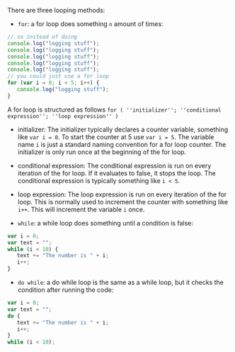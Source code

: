 There are three looping methods:
 * `for`: a for loop does something `n` amount of times:

 ```js
 // so instead of doing
 console.log("logging stuff");
 console.log("logging stuff");
 console.log("logging stuff");
 console.log("logging stuff");
 console.log("logging stuff");
 // you could just use a for loop
 for (var i = 0; i < 5; i++) {
    console.log("logging stuff");
 }
 ```
A for loop is structured as follows `for ( ''initializer''; ''conditional expression''; ''loop expression'' )`
  * initializer: The initializer typically declares a counter variable, something like `var i = 0`. To start the counter at 5 use `var i = 5`. The variable name `i` is just a standard naming convention for a for loop counter. The initializer is only run once at the beginning of the for loop.

  * conditional expression: The conditional expression is run on every iteration of the for loop. If it evaluates to false, it stops the loop. The conditional expression is typically something like `i < 5`.

  * loop expression: The loop expression is run on every iteration of the for loop. This is normally used to increment the counter with something like `i++`. This will increment the variable `i` once.

 * `while`: a while loop does something until a condition is false:
 ```js
 var i = 0;
 var text = "";
 while (i < 10) {
    text += "The number is " + i;
    i++;
 }
 ```
 * `do while`: a do while loop is the same as a while loop, but it checks the condition after running the code:
 ```js
 var i = 0;
 var text = "";
 do {
    text += "The number is " + i;
    i++;
 }
 while (i < 10); 
 ```